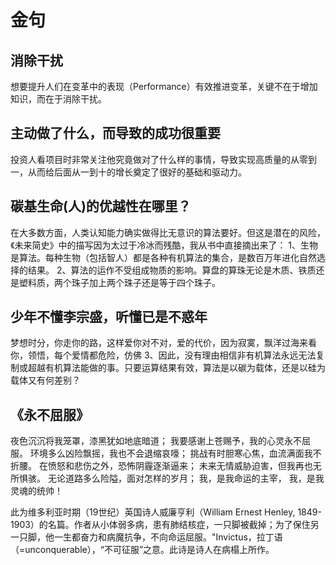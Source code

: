 # 金句
## 消除干扰
想要提升人们在变革中的表现（Performance）有效推进变革，关键不在于增加知识，而在于消除干扰。

## 主动做了什么，而导致的成功很重要
投资人看项目时非常关注他究竟做对了什么样的事情，导致实现高质量的从零到一，从而给后面从一到十的增长奠定了很好的基础和驱动力。

## 碳基生命(人)的优越性在哪里？
在大多数方面，人类认知能力确实做得比无意识的算法要好。但这是潜在的风险，《未来简史》中的描写因为太过于冷冰而残酷，我从书中直接摘出来了：
1、生物是算法。每种生物（包括智人）都是各种有机算法的集合，是数百万年进化自然选择的结果。
2、算法的运作不受组成物质的影响。算盘的算珠无论是木质、铁质还是塑料质，两个珠子加上两个珠子还是等于四个珠子。

## 少年不懂李宗盛，听懂已是不惑年
梦想时分，你走你的路，这样爱你对不对，爱的代价，因为寂寞，飘洋过海来看你，领悟，每个爱情都危险，仿佛
3、因此，没有理由相信非有机算法永远无法复制或超越有机算法能做的事。只要运算结果有效，算法是以碳为载体，还是以硅为载体又有何差别？

## 《永不屈服》
夜色沉沉将我笼罩，漆黑犹如地底暗道；
我要感谢上苍赐予，我的心灵永不屈服。
环境多么凶险飘摇，我也不会退缩哀嚎；
挑战有时胆寒心焦，血流满面我不折腰。
在愤怒和悲伤之外，恐怖阴霾逐渐逼来；
未来无情威胁迫害，但我再也无所惧骇。
无论道路多么险隘，面对怎样的岁月；
我，是我命运的主宰，
我，是我灵魂的统帅！

此为维多利亚时期（19世纪）英国诗人威廉亨利（William Ernest Henley, 1849-1903）的名篇。作者从小体弱多病，患有肺结核症，一只脚被截掉；为了保住另一只脚，他一生都奋力和病魔抗争，不向命运屈服。"Invictus，拉丁语（=unconquerable），“不可征服”之意。此诗是诗人在病榻上所作。